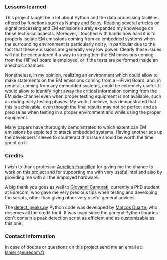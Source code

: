 ### Lessons learned
This project taught be a lot about Python and the data processing facilities offered by functions such as Numpy and Scipy. Reading several articles on signal processing and EM emissions surely expanded my knowledge on these technical aspects. Moreover, I touched with hands how hard it is to properly isolate EM emissions coming from an embedded systems when the surrounding environment is particularly noisy, in particular due to the fact that these emissions are generally very low power. Clearly these issues will not be encountered if a way to strengthen the EM emissions coming from the HiFive1 board is employed, or if the tests are performed inside an anechoic chamber.

Nonetheless, in my opinion, realizing an environment which could allow to make statements on the EM emissions coming from a HiFive1 Board, and, in general, coming from any embedded systems, could be extremely useful. It would allow to identify right away the critical information coming from the EM side-channel even when proper testing equipment is not available, such as during early testing phases. My work, I believe, has demonstrated that this is achievable, even though the final results may not be perfect and as precise as when testing in a proper environment and while using the proper equipment.

Many papers have thoroughly demonstrated to which extent can EM emissions be exploited to attack embedded systems. Having another ace up the developers' sleeve to counteract this issue should be worth the time spent on it.

### Credits
I wish to thank professor [Aurelien Francillon](http://s3.eurecom.fr/~aurel/) for giving me the chance to work on this project and for supporting me with very useful intel and also by providing me with all the employed hardware.

A big thank you goes as well to [Giovanni Camurati](http://www.eurecom.fr/en/people/camurati-giovanni/biography), currently a PhD student at Eurecom, who gave me very precious tips when testing and developing the scripts, other than giving other very useful general advices.

The [detect_peaks.py](https://gitlab.eurecom.fr/lanieri/wi-five/blob/master/scripts/detect_peaks.py) Python code was developed by [Marcos Duarte](https://github.com/demotu/BMC), who deserves all the credit for it. It was used since the general Python libraries don't contain a peak detection script as efficient and as customizable as this one.

### Contact information
In case of doubts or questions on this project send me an email at:  
[lanieri@eurecom.fr](mailto:lanieri@eurecom.fr)